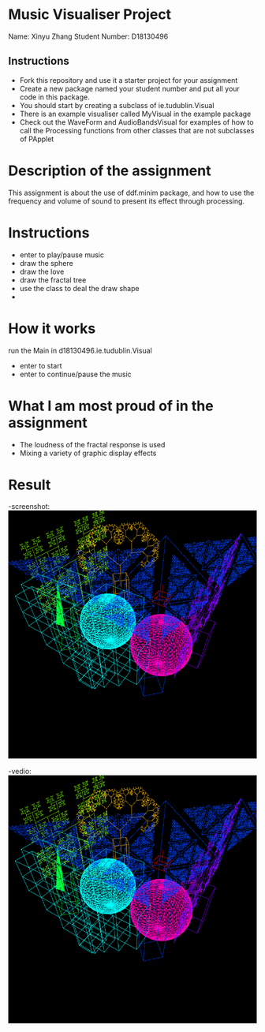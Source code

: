 # Music Visualiser Project

Name:
Xinyu Zhang 
Student Number: 
D18130496

## Instructions
- Fork this repository and use it a starter project for your assignment
- Create a new package named your student number and put all your code in this package.
- You should start by creating a subclass of ie.tudublin.Visual
- There is an example visualiser called MyVisual in the example package
- Check out the WaveForm and AudioBandsVisual for examples of how to call the Processing functions from other classes that are not subclasses of PApplet

# Description of the assignment
This assignment is about the use of ddf.minim package, and how to use the frequency and volume of sound to present its effect through processing.
# Instructions
- enter to play/pause music
- draw the sphere
- draw the love
- draw the fractal tree
- use the class to deal the draw shape
- 
# How it works
run the Main in d18130496.ie.tudublin.Visual
  - enter to start 
  - enter to continue/pause the music

# What I am most proud of in the assignment

- The loudness of the fractal response is used
- Mixing a variety of graphic display effects

# Result
-screenshot:
![An image](images/image_1.png)

-vedio:
[![YouTube](images/image_1.png)](https://www.youtube.com/watch?v=J2kHSSFA4NU)